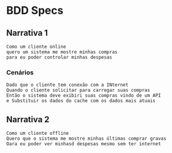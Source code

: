 # BDD Specs

## Narrativa 1

```
Como um cliente online
quero um sistema me mostre minhas compras
para eu poder controlar minhas despesas
```

### Cenários

```
Dado que o cliente tem conexão com a INternet
Quando o cliente solicitar para carregar suas compras
Então o sistema deve exibiri suas compras vindo de um API
e Substituir os dados do cache com os dados mais atuais
```

## Narrativa 2

```
Como um cliente offline
Quero que o sistema me mostre minhas últimas comprar gravas
Oara eu poder ver minhasd despesas mesmo sem ter internet
```
